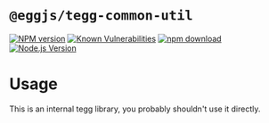 # `@eggjs/tegg-common-util`

[![NPM version][npm-image]][npm-url]
[![Known Vulnerabilities][snyk-image]][snyk-url]
[![npm download][download-image]][download-url]
[![Node.js Version](https://img.shields.io/node/v/@eggjs/tegg-common-util.svg?style=flat)](https://nodejs.org/en/download/)

[npm-image]: https://img.shields.io/npm/v/@eggjs/tegg-common-util.svg?style=flat-square
[npm-url]: https://npmjs.org/package/@eggjs/tegg-common-util
[snyk-image]: https://snyk.io/test/npm/@eggjs/tegg-common-util/badge.svg?style=flat-square
[snyk-url]: https://snyk.io/test/npm/@eggjs/tegg-common-util
[download-image]: https://img.shields.io/npm/dm/@eggjs/tegg-common-util.svg?style=flat-square
[download-url]: https://npmjs.org/package/@eggjs/tegg-common-util

# Usage

This is an internal tegg library, you probably shouldn't use it directly.
